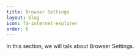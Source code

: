 ```yaml
---
title: Browser Settings
layout: blog
icon: fa-internet-explorer
order: 6
---
```


In this section, we will talk about Browser Settings.